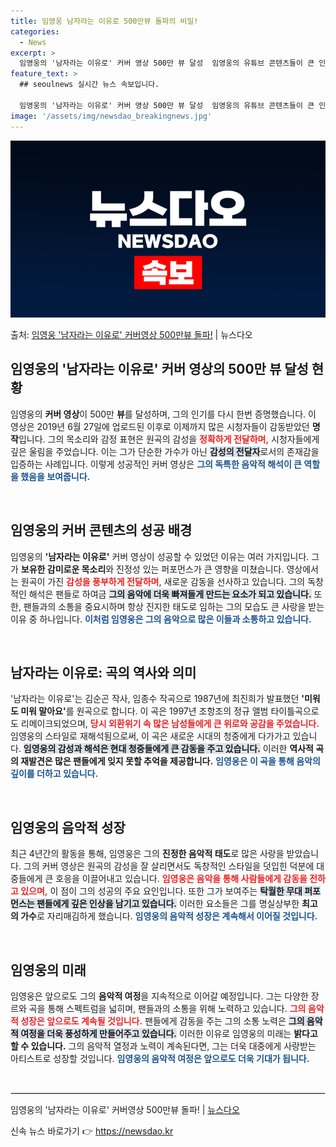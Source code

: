 ```yaml
---
title: 임영웅 남자라는 이유로 500만뷰 돌파의 비밀!
categories:
  - News
excerpt: >
  임영웅의 '남자라는 이유로' 커버 영상 500만 뷰 달성  임영웅의 유튜브 콘텐츠들이 큰 인기를 끌고 있으며…
feature_text: >
  ## seoulnews 실시간 뉴스 속보입니다.

  임영웅의 '남자라는 이유로' 커버 영상 500만 뷰 달성  임영웅의 유튜브 콘텐츠들이 큰 인기를 끌고 있으며…
image: '/assets/img/newsdao_breakingnews.jpg'
---
```


![뉴스다오 속보](/assets/img/newsdao_breakingnews.jpg)

<p>출처: <a href="https://newsdao.kr/4839" rel="dofollow">임영웅 '남자라는 이유로' 커버영상 500만뷰 돌파!</a> | 뉴스다오</p>

<h2 data-ke-size="size26">임영웅의 '남자라는 이유로' 커버 영상의 500만 뷰 달성 현황</h2>

<p data-ke-size="size16">임영웅의 <b>커버 영상</b>이 500만 <b>뷰</b>를 달성하며, 그의 인기를 다시 한번 증명했습니다. 이 영상은 2019년 6월 27일에 업로드된 이후로 이제까지 많은 시청자들이 감동받았던 <b>명작</b>입니다. 그의 목소리와 감정 표현은 원곡의 감성을 <b><span style="color: #ee2323;">정확하게 전달하며,</span></b> 시청자들에게 깊은 울림을 주었습니다. 이는 그가 단순한 가수가 아닌 <b><span style="background-color: #21538527;">감성의 전달자</span></b>로서의 존재감을 입증하는 사례입니다. 이렇게 성공적인 커버 영상은 <b><span style="color: #1a5490;">그의 독특한 음악적 해석이 큰 역할을 했음을 보여줍니다.</span></b> </p>

<p data-ke-size="size16">&nbsp;</p>

<h2 data-ke-size="size26">임영웅의 커버 콘텐츠의 성공 배경</h2>

<p data-ke-size="size16">임영웅의 <b>'남자라는 이유로'</b> 커버 영상이 성공할 수 있었던 이유는 여러 가지입니다. 그가 <b>보유한 감미로운 목소리</b>와 진정성 있는 퍼포먼스가 큰 영향을 미쳤습니다. 영상에서는 원곡이 가진 <b><span style="color: #ee2323;">감성을 풍부하게 전달하며</span></b>, 새로운 감동을 선사하고 있습니다. 그의 독창적인 해석은 팬들로 하여금 <b><span style="background-color: #21538527;">그의 음악에 더욱 빠져들게 만드는 요소가 되고 있습니다.</span></b> 또한, 팬들과의 소통을 중요시하며 항상 진지한 태도로 임하는 그의 모습도 큰 사랑을 받는 이유 중 하나입니다. <b><span style="color: #1a5490;">이처럼 임영웅은 그의 음악으로 많은 이들과 소통하고 있습니다.</span></b></p>

<p data-ke-size="size16">&nbsp;</p>

<h2 data-ke-size="size26">남자라는 이유로: 곡의 역사와 의미</h2>

<p data-ke-size="size16">'남자라는 이유로'는 김순곤 작사, 임종수 작곡으로 1987년에 최진희가 발표했던 <b>'미워도 미워 말아요'</b>를 원곡으로 합니다. 이 곡은 1997년 조항조의 정규 앨범 타이틀곡으로도 리메이크되었으며, <b><span style="color: #ee2323;">당시 외환위기 속 많은 남성들에게 큰 위로와 공감을 주었습니다.</span></b> 임영웅의 스타일로 재해석됨으로써, 이 곡은 새로운 시대의 청중에게 다가가고 있습니다. <b><span style="background-color: #21538527;">임영웅의 감성과 해석은 현대 청중들에게 큰 감동을 주고 있습니다.</span></b> 이러한 <b>역사적 곡의 재발견은 많은 팬들에게 잊지 못할 추억을 제공합니다.</b> <b><span style="color: #1a5490;">임영웅은 이 곡을 통해 음악의 깊이를 더하고 있습니다.</span></b></p>

<p data-ke-size="size16">&nbsp;</p>

<h2 data-ke-size="size26">임영웅의 음악적 성장</h2>

<p data-ke-size="size16">최근 4년간의 활동을 통해, 임영웅은 그의 <b>진정한 음악적 태도</b>로 많은 사랑을 받았습니다. 그의 커버 영상은 원곡의 감성을 잘 살리면서도 독창적인 스타일을 덧입힌 덕분에 대중들에게 큰 호응을 이끌어내고 있습니다. <b><span style="color: #ee2323;">임영웅은 음악을 통해 사람들에게 감동을 전하고 있으며,</span></b> 이 점이 그의 성공의 주요 요인입니다. 또한 그가 보여주는 <b><span style="background-color: #21538527;">탁월한 무대 퍼포먼스는 팬들에게 깊은 인상을 남기고 있습니다.</span></b> 이러한 요소들은 그를 명실상부한 <b>최고의 가수</b>로 자리매김하게 했습니다. <b><span style="color: #1a5490;">임영웅의 음악적 성장은 계속해서 이어질 것입니다.</span></b></p>

<p data-ke-size="size16">&nbsp;</p>

<h2 data-ke-size="size26">임영웅의 미래</h2>

<p data-ke-size="size16">임영웅은 앞으로도 그의 <b>음악적 여정</b>을 지속적으로 이어갈 예정입니다. 그는 다양한 장르와 곡을 통해 스펙트럼을 넓히며, 팬들과의 소통을 위해 노력하고 있습니다. <b><span style="color: #ee2323;">그의 음악적 성장은 앞으로도 계속될 것입니다.</span></b> 팬들에게 감동을 주는 그의 소통 노력은 <b><span style="background-color: #21538527;">그의 음악적 여정을 더욱 풍성하게 만들어주고 있습니다.</span></b> 이러한 이유로 임영웅의 미래는 <b>밝다고 할 수 있습니다.</b> 그의 음악적 열정과 노력이 계속된다면, 그는 더욱 대중에게 사랑받는 아티스트로 성장할 것입니다. <b><span style="color: #1a5490;">임영웅의 음악적 여정은 앞으로도 더욱 기대가 됩니다.</span></b></p>

<p data-ke-size="size16">&nbsp;</p>

<hr style="border: 1px solid #e0e0e0;"/>

<p data-ke-size="size16">임영웅의 '남자라는 이유로' 커버영상 500만뷰 돌파! | <a href="https://newsdao.kr/4839">뉴스다오</a></p> 

신속 뉴스 바로가기 👉 <a href="https://newsdao.kr" rel="dofollow">https://newsdao.kr</a>


